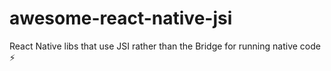 # awesome-react-native-jsi
React Native libs that use JSI rather than the Bridge for running native code ⚡️
